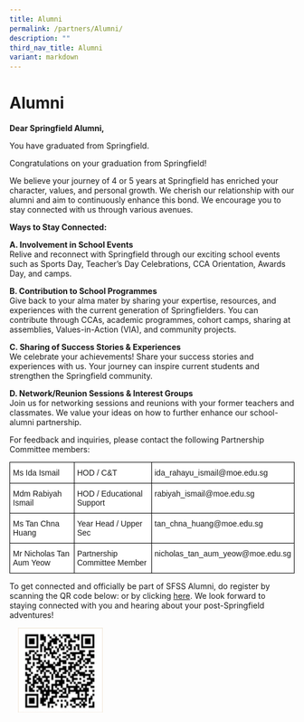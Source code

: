 ```yaml
---
title: Alumni
permalink: /partners/Alumni/
description: ""
third_nav_title: Alumni
variant: markdown
---
```

# **Alumni**
  
**Dear Springfield Alumni,**
  
You have graduated from Springfield.  
  
Congratulations on your graduation from Springfield!

We believe your journey of 4 or 5 years at Springfield has enriched your character, values, and personal growth. We cherish our relationship with our alumni and aim to continuously enhance this bond. We encourage you to stay connected with us through various avenues.

**Ways to Stay Connected:**

**A. Involvement in School Events**
<br>Relive and reconnect with Springfield through our exciting school events such as Sports Day, Teacher’s Day Celebrations, CCA Orientation, Awards Day, and camps.

**B. Contribution to School Programmes**
<br>Give back to your alma mater by sharing your expertise, resources, and experiences with the current generation of Springfielders. You can contribute through CCAs, academic programmes, cohort camps, sharing at assemblies, Values-in-Action (VIA), and community projects.

**C. Sharing of Success Stories &amp; Experiences**
<br>We celebrate your achievements! Share your success stories and experiences with us. Your journey can inspire current students and strengthen the Springfield community.

**D. Network/Reunion Sessions &amp; Interest Groups**
<br>Join us for networking sessions and reunions with your former teachers and classmates. We value your ideas on how to further enhance our school-alumni partnership.

For feedback and inquiries, please contact the following Partnership Committee members:

<table style="border-collapse:collapse;border-spacing:0" class="tg"><thead><tr><th style="background-color:#ffffff;border-color:black;border-style:solid;border-width:1px;font-family:Arial, sans-serif;font-size:14px;font-weight:normal;overflow:hidden;padding:10px 5px;text-align:left;vertical-align:top;word-break:normal">Ms Ida Ismail</th><th style="background-color:#ffffff;border-color:black;border-style:solid;border-width:1px;font-family:Arial, sans-serif;font-size:14px;font-weight:normal;overflow:hidden;padding:10px 5px;text-align:left;vertical-align:top;word-break:normal">HOD / C&amp;T</th><th style="background-color:#ffffff;border-color:black;border-style:solid;border-width:1px;font-family:Arial, sans-serif;font-size:14px;font-weight:normal;overflow:hidden;padding:10px 5px;text-align:left;vertical-align:top;word-break:normal">ida_rahayu_ismail@moe.edu.sg</th></tr></thead><tbody><tr><td style="background-color:#ffffff;border-color:black;border-style:solid;border-width:1px;font-family:Arial, sans-serif;font-size:14px;overflow:hidden;padding:10px 5px;text-align:left;vertical-align:top;word-break:normal">Mdm Rabiyah Ismail</td><td style="background-color:#ffffff;border-color:black;border-style:solid;border-width:1px;font-family:Arial, sans-serif;font-size:14px;overflow:hidden;padding:10px 5px;text-align:left;vertical-align:top;word-break:normal"> HOD / Educational Support</td><td style="background-color:#ffffff;border-color:black;border-style:solid;border-width:1px;font-family:Arial, sans-serif;font-size:14px;overflow:hidden;padding:10px 5px;text-align:left;vertical-align:top;word-break:normal">rabiyah_ismail@moe.edu.sg </td></tr><tr><td style="background-color:#ffffff;border-color:black;border-style:solid;border-width:1px;font-family:Arial, sans-serif;font-size:14px;overflow:hidden;padding:10px 5px;text-align:left;vertical-align:top;word-break:normal">Ms Tan Chna Huang</td><td style="background-color:#ffffff;border-color:black;border-style:solid;border-width:1px;font-family:Arial, sans-serif;font-size:14px;overflow:hidden;padding:10px 5px;text-align:left;vertical-align:top;word-break:normal"> Year Head / Upper Sec</td><td style="background-color:#ffffff;border-color:black;border-style:solid;border-width:1px;font-family:Arial, sans-serif;font-size:14px;overflow:hidden;padding:10px 5px;text-align:left;vertical-align:top;word-break:normal"> tan_chna_huang@moe.edu.sg
</td></tr><tr><td style="background-color:#ffffff;border-color:black;border-style:solid;border-width:1px;font-family:Arial, sans-serif;font-size:14px;overflow:hidden;padding:10px 5px;text-align:left;vertical-align:top;word-break:normal">	
Mr Nicholas Tan Aum Yeow</td><td style="background-color:#ffffff;border-color:black;border-style:solid;border-width:1px;font-family:Arial, sans-serif;font-size:14px;overflow:hidden;padding:10px 5px;text-align:left;vertical-align:top;word-break:normal">Partnership Committee Member</td><td style="background-color:#ffffff;border-color:black;border-style:solid;border-width:1px;font-family:Arial, sans-serif;font-size:14px;overflow:hidden;padding:10px 5px;text-align:left;vertical-align:top;word-break:normal">nicholas_tan_aum_yeow@moe.edu.sg</td></tr></tbody></table>


To get connected and officially be part of SFSS Alumni, do register by scanning the QR code below:
or by clicking [here](https://form.gov.sg/659f51b4f5e91e0011ea9104). We look forward to staying connected with you and hearing about your post-Springfield adventures!

<img src="/images/QRalumni.png" style="width:150px;height:150px;margin-left:15px;" align="left">